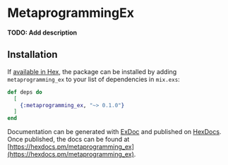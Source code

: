 # MetaprogrammingEx

**TODO: Add description**

## Installation

If [available in Hex](https://hex.pm/docs/publish), the package can be installed
by adding `metaprogramming_ex` to your list of dependencies in `mix.exs`:

```elixir
def deps do
  [
    {:metaprogramming_ex, "~> 0.1.0"}
  ]
end
```

Documentation can be generated with [ExDoc](https://github.com/elixir-lang/ex_doc)
and published on [HexDocs](https://hexdocs.pm). Once published, the docs can
be found at [https://hexdocs.pm/metaprogramming_ex](https://hexdocs.pm/metaprogramming_ex).

